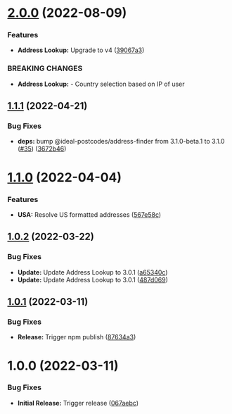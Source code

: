 # [2.0.0](https://github.com/addresszen/address-lookup/compare/1.1.1...2.0.0) (2022-08-09)


### Features

* **Address Lookup:** Upgrade to v4 ([39067a3](https://github.com/addresszen/address-lookup/commit/39067a32df1bc430cf975a767c183d7c15ed9ab6))


### BREAKING CHANGES

* **Address Lookup:** - Country selection based on IP of user

## [1.1.1](https://github.com/addresszen/address-lookup/compare/1.1.0...1.1.1) (2022-04-21)


### Bug Fixes

* **deps:** bump @ideal-postcodes/address-finder from 3.1.0-beta.1 to 3.1.0 ([#35](https://github.com/addresszen/address-lookup/issues/35)) ([3672b46](https://github.com/addresszen/address-lookup/commit/3672b46832adf13e2f7a58314af602ca399b98b8))

# [1.1.0](https://github.com/addresszen/address-lookup/compare/1.0.2...1.1.0) (2022-04-04)


### Features

* **USA:** Resolve US formatted addresses ([567e58c](https://github.com/addresszen/address-lookup/commit/567e58c90fc3279516e899e0fc84f44f9988f945))

## [1.0.2](https://github.com/addresszen/address-lookup/compare/1.0.1...1.0.2) (2022-03-22)


### Bug Fixes

* **Update:** Update Address Lookup to 3.0.1 ([a65340c](https://github.com/addresszen/address-lookup/commit/a65340c57a3872d3f09f32e00b94e7958f0e6fc6))
* **Update:** Update Address Lookup to 3.0.1 ([487d069](https://github.com/addresszen/address-lookup/commit/487d069d3c80567f894e8957a17ffa9ceb5f9fe2))

## [1.0.1](https://github.com/addresszen/address-lookup/compare/1.0.0...1.0.1) (2022-03-11)


### Bug Fixes

* **Release:** Trigger npm publish ([87634a3](https://github.com/addresszen/address-lookup/commit/87634a34d4c17056ab35a09d38966e1f2edc2f83))

# 1.0.0 (2022-03-11)


### Bug Fixes

* **Initial Release:** Trigger release ([067aebc](https://github.com/addresszen/address-lookup/commit/067aebc6db4fcf8c2b13f5226e0bdfd2adab4ed8))
